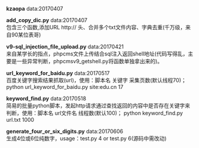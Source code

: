 **kzaopa**  data:20170407    

**add_copy_dic.py**  data:20170407   
包含三个函数,添加URL http:// 头、合并多个txt文件内容、字典去重(千万级，来自90某位表哥)

**v9-sql_injection_file_upload.py**  data:20170421   
来自某学长的指点，phpcms文件上传结合sql注入返回shell地址(代码写得乱，主要是一些异常判断，phpcmsv9_getshell.py将函数单独拿出来的)。

**url_keyword_for_baidu.py**  data:20170517   
百度关键字搜索结果抓取(url)，使用：脚本名 关键字 采集页数(默认线程70)； python url_keyword_for_baidu.py site:edu.cn 17

**keyword_find.py** data:20170518   
简易的批量python脚本，发起http请求通过查找返回的内容中是否存在关键字来判断，使用：脚本名 url文件名 线程数(默认100)； python keyword_find.py url.txt 1000

**generate_four_or_six_digits.py**  data:20170606   
生成4位或6位纯数字，usage：test.py 4  or test.py 6(源码中需改动)
